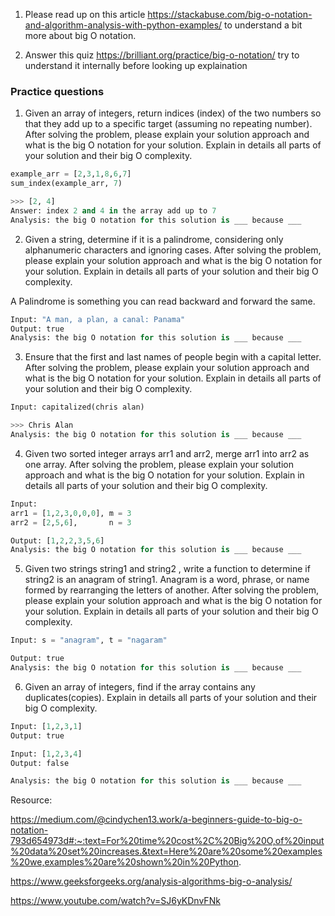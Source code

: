 1. Please read up on this article https://stackabuse.com/big-o-notation-and-algorithm-analysis-with-python-examples/ to understand a bit more about big O notation.

2. Answer this quiz https://brilliant.org/practice/big-o-notation/ try to understand it internally before looking up explaination

### Practice questions

1. Given an array of integers, return indices (index) of the two numbers so that they add up to a specific target (assuming no repeating number). After solving the problem, please explain your solution approach and what is the big O notation for your solution. Explain in details all parts of your solution and their big O complexity.

```python 
example_arr = [2,3,1,8,6,7]
sum_index(example_arr, 7)

>>> [2, 4]
Answer: index 2 and 4 in the array add up to 7
Analysis: the big O notation for this solution is ___ because ___
```

2. Given a string, determine if it is a palindrome, considering only alphanumeric characters and ignoring cases. After solving the problem, please explain your solution approach and what is the big O notation for your solution. Explain in details all parts of your solution and their big O complexity.

A Palindrome is something you can read backward and forward the same.

```python
Input: "A man, a plan, a canal: Panama"
Output: true
Analysis: the big O notation for this solution is ___ because ___
```

3. Ensure that the first and last names of people begin with a capital letter. After solving the problem, please explain your solution approach and what is the big O notation for your solution. Explain in details all parts of your solution and their big O complexity.

```python
Input: capitalized(chris alan)

>>> Chris Alan
Analysis: the big O notation for this solution is ___ because ___
```

4. Given two sorted integer arrays arr1 and arr2, merge arr1 into arr2 as one array. After solving the problem, please explain your solution approach and what is the big O notation for your solution. Explain in details all parts of your solution and their big O complexity.

```python
Input:
arr1 = [1,2,3,0,0,0], m = 3
arr2 = [2,5,6],       n = 3

Output: [1,2,2,3,5,6]
Analysis: the big O notation for this solution is ___ because ___
```

5. Given two strings string1 and string2 , write a function to determine if string2 is an anagram of string1. Anagram is a word, phrase, or name formed by rearranging the letters of another. After solving the problem, please explain your solution approach and what is the big O notation for your solution. Explain in details all parts of your solution and their big O complexity.

```python
Input: s = "anagram", t = "nagaram"

Output: true
Analysis: the big O notation for this solution is ___ because ___
```
6. Given an array of integers, find if the array contains any duplicates(copies). Explain in details all parts of your solution and their big O complexity.

```python
Input: [1,2,3,1]
Output: true

Input: [1,2,3,4]
Output: false

Analysis: the big O notation for this solution is ___ because ___
```



Resource:

https://medium.com/@cindychen13.work/a-beginners-guide-to-big-o-notation-793d654973d#:~:text=For%20time%20cost%2C%20Big%20O,of%20input%20data%20set%20increases.&text=Here%20are%20some%20examples%20we,examples%20are%20shown%20in%20Python.

https://www.geeksforgeeks.org/analysis-algorithms-big-o-analysis/

https://www.youtube.com/watch?v=SJ6yKDnvFNk

